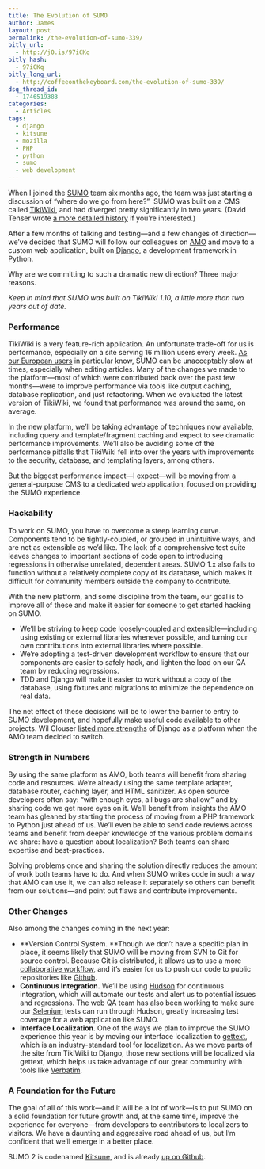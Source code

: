 ```yaml
---
title: The Evolution of SUMO
author: James
layout: post
permalink: /the-evolution-of-sumo-339/
bitly_url:
  - http://j0.is/97iCKq
bitly_hash:
  - 97iCKq
bitly_long_url:
  - http://coffeeonthekeyboard.com/the-evolution-of-sumo-339/
dsq_thread_id:
  - 1746519383
categories:
  - Articles
tags:
  - django
  - kitsune
  - mozilla
  - PHP
  - python
  - sumo
  - web development
---
```

When I joined the <a title="SUpport dot MOzilla dot com" href="http://support.mozilla.com/" target="_blank">SUMO</a> team six months ago, the team was just starting a discussion of &#8220;where do we go from here?&#8221;  SUMO was built on a CMS called <a href="http://tikiwiki.org/" target="_blank">TikiWiki</a>, and had diverged pretty significantly in two years. (David Tenser wrote <a href="http://blog.mozilla.com/sumo/2010/02/18/the-bright-future-of-the-sumo-platform/" target="_blank">a more detailed history</a> if you&#8217;re interested.)

After a few months of talking and testing—and a few changes of direction—we&#8217;ve decided that SUMO will follow our colleagues on <a title="Addons dot Mozilla dor Org" href="https://addons.mozilla.org/" target="_blank">AMO</a> and move to a custom web application, built on [Django][1], a development framework in Python.

Why are we committing to such a dramatic new direction? Three major reasons. <!--more-->

*Keep in mind that SUMO was built on TikiWiki 1.10, a little more than two years out of date.*

### Performance

TikiWiki is a very feature-rich application. An unfortunate trade-off for us is performance, especially on a site serving 16 million users every week. <a href="https://bugzilla.mozilla.org/show_bug.cgi?id=532498" target="_blank">As our European users</a> in particular know, SUMO can be unacceptably slow at times, especially when editing articles. Many of the changes we made to the platform—most of which were contributed back over the past few months—were to improve performance via tools like output caching, database replication, and just refactoring. When we evaluated the latest version of TikiWiki, we found that performance was around the same, on average.

In the new platform, we&#8217;ll be taking advantage of techniques now available, including query and template/fragment caching and expect to see dramatic performance improvements. We&#8217;ll also be avoiding some of the performance pitfalls that TikiWiki fell into over the years with improvements to the security, database, and templating layers, among others.

But the biggest performance impact—I expect—will be moving from a general-purpose CMS to a dedicated web application, focused on providing the SUMO experience.

### Hackability

To work on SUMO, you have to overcome a steep learning curve. Components tend to be tightly-coupled, or grouped in unintuitive ways, and are not as extensible as we&#8217;d like. The lack of a comprehensive test suite leaves changes to important sections of code open to introducing regressions in otherwise unrelated, dependent areas. SUMO 1.x also fails to function without a relatively complete copy of its database, which makes it difficult for community members outside the company to contribute.

With the new platform, and some discipline from the team, our goal is to improve all of these and make it easier for someone to get started hacking on SUMO.

  * We&#8217;ll be striving to keep code loosely-coupled and extensible—including using existing or external libraries whenever possible, and turning our own contributions into external libraries where possible.
  * We&#8217;re adopting a test-driven development workflow to ensure that our components are easier to safely hack, and lighten the load on our QA team by reducing regressions.
  * TDD and Django will make it easier to work without a copy of the database, using fixtures and migrations to minimize the dependence on real data.

The net effect of these decisions will be to lower the barrier to entry to SUMO development, and hopefully make useful code available to other projects. Wil Clouser <a href="http://micropipes.com/blog/2009/11/17/amo-development-changes-in-2010/" target="_blank">listed more strengths</a> of Django as a platform when the AMO team decided to switch.

### Strength in Numbers

By using the same platform as AMO, both teams will benefit from sharing code and resources. We&#8217;re already using the same template adapter, database router, caching layer, and HTML sanitizer. As open source developers often say: &#8220;with enough eyes, all bugs are shallow,&#8221; and by sharing code we get more eyes on it. We&#8217;ll benefit from insights the AMO team has gleaned by starting the process of moving from a PHP framework to Python just ahead of us. We&#8217;ll even be able to send code reviews across teams and benefit from deeper knowledge of the various problem domains we share: have a question about localization? Both teams can share expertise and best-practices.

Solving problems once and sharing the solution directly reduces the amount of work both teams have to do. And when SUMO writes code in such a way that AMO can use it, we can also release it separately so others can benefit from our solutions—and point out flaws and contribute improvements.

### Other Changes

Also among the changes coming in the next year:

  * **Version Control System. **Though we don&#8217;t have a specific plan in place, it seems likely that SUMO will be moving from SVN to Git for source control. Because Git is distributed, it allows us to use a more <a href="http://nvie.com/archives/323" target="_blank">collaborative workflow</a>, and it&#8217;s easier for us to push our code to public repositories like [Github][2].
  * **Continuous Integration.** We&#8217;ll be using [Hudson][3] for continuous integration, which will automate our tests and alert us to potential issues and regressions. The web QA team has also been working to make sure our [Selenium][4] tests can run through Hudson, greatly increasing test coverage for a web application like SUMO.
  * **Interface Localization**. One of the ways we plan to improve the SUMO experience this year is by moving our interface localization to [gettext][5], which is an industry-standard tool for localization. As we move parts of the site from TikiWiki to Django, those new sections will be localized via gettext, which helps us take advantage of our great community with tools like [Verbatim][6].

### A Foundation for the Future

The goal of all of this work—and it will be a lot of work—is to put SUMO on a solid foundation for future growth and, at the same time, improve the experience for everyone—from developers to contributors to localizers to visitors. We have a daunting and aggressive road ahead of us, but I&#8217;m confident that we&#8217;ll emerge in a better place.

SUMO 2 is codenamed [Kitsune][7], and is already [up on Github][8].

 [1]: http://www.djangoproject.com/
 [2]: http://github.com/
 [3]: https://hudson.dev.java.net/
 [4]: http://seleniumhq.org/
 [5]: http://www.gnu.org/software/gettext/
 [6]: http://localize.mozilla.org/
 [7]: https://wiki.mozilla.org/Support/Kitsune
 [8]: http://github.com/jsocol/kitsune
